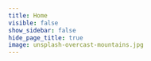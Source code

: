 ```yaml
---
title: Home
visible: false
show_sidebar: false
hide_page_title: true
image: unsplash-overcast-mountains.jpg
---
```


